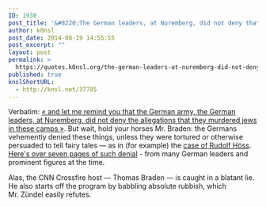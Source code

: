 ```yaml
---
ID: 1930
post_title: '&#8220;The German leaders, at Nuremberg, did not deny that they murdered jews!&#8221;'
author: k0nsl
post_date: 2014-08-19 14:55:55
post_excerpt: ""
layout: post
permalink: >
  https://quotes.k0nsl.org/the-german-leaders-at-nuremberg-did-not-deny-that-they-murdered-jews.html
published: true
knslShortURL:
  - http://knsl.net/37785
---
```

Verbatim: <a href="https://www.youtube.com/watch?v=ii_iS6bY7nY#t=278" target="_blank">« and let me remind you that the German army, the German leaders, at Nuremberg, did not deny the allegations that they murdered jews in these camps »</a>. But wait, hold your horses Mr. Braden: the Germans vehemently denied these things, unless they were tortured or otherwise persuaded to tell fairy tales — as in (for example) the <a href="http://forum.codoh.com/viewtopic.php?t=2656" target="_blank">case of Rudolf Höss</a>. <a href="http://forum.codoh.com/viewtopic.php?f=2&amp;t=8165" target="_blank">Here's over seven pages of such denial</a> - from many German leaders and prominent figures at the time.

Alas, the CNN Crossfire host — Thomas Braden — is caught in a blatant lie. He also starts off the program by babbling absolute rubbish, which Mr. Zündel easily refutes.